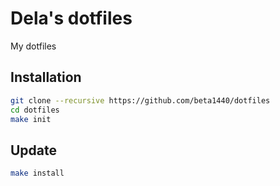 # Dela's dotfiles
My dotfiles

## Installation

```bash
git clone --recursive https://github.com/beta1440/dotfiles
cd dotfiles
make init
```

## Update

```bash
make install
```
